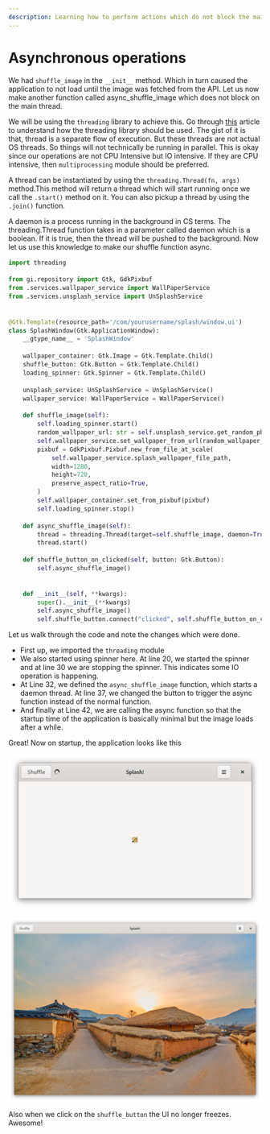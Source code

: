 ```yaml
---
description: Learning how to perform actions which do not block the main thread
---
```


# Asynchronous operations

We had `shuffle_image` in the `__init__` method. Which in turn caused the application to not load until the image was fetched from the API. Let us now make another function called async\_shuffle\_image which does not block on the main thread. 

We will be using the `threading` library to achieve this. Go through [this](https://realpython.com/intro-to-python-threading/#what-is-a-thread) article to understand how the threading library should be used. The gist of it is that, thread is a separate flow of execution. But these threads are not actual OS threads. So things will not technically be running in parallel. This is okay since our operations are not CPU Intensive but IO intensive. If they are CPU intensive, then `multiprocessing` module should be preferred.

A thread can be instantiated by using the `threading.Thread(fn, args)` method.This method will return a thread which will start running once we call the `.start()` method on it. You can also pickup a thread by using the `.join()` function.

A daemon is a process running in the background in CS terms. The threading.Thread function takes in a parameter called daemon which is a boolean. If it is true, then the thread will be pushed to the background. Now let us use this knowledge to make our shuffle function async.

```python
import threading

from gi.repository import Gtk, GdkPixbuf
from .services.wallpaper_service import WallPaperService
from .services.unsplash_service import UnSplashService


@Gtk.Template(resource_path='/com/yourusername/splash/window.ui')
class SplashWindow(Gtk.ApplicationWindow):
    __gtype_name__ = 'SplashWindow'

    wallpaper_container: Gtk.Image = Gtk.Template.Child()
    shuffle_button: Gtk.Button = Gtk.Template.Child()
    loading_spinner: Gtk.Spinner = Gtk.Template.Child()

    unsplash_service: UnSplashService = UnSplashService()
    wallpaper_service: WallPaperService = WallPaperService()

    def shuffle_image(self):
        self.loading_spinner.start()
        random_wallpaper_url: str = self.unsplash_service.get_random_photo_url()
        self.wallpaper_service.set_wallpaper_from_url(random_wallpaper_url)
        pixbuf = GdkPixbuf.Pixbuf.new_from_file_at_scale(
            self.wallpaper_service.splash_wallpaper_file_path,
            width=1280,
            height=720,
            preserve_aspect_ratio=True,
        )
        self.wallpaper_container.set_from_pixbuf(pixbuf)
        self.loading_spinner.stop()

    def async_shuffle_image(self):
        thread = threading.Thread(target=self.shuffle_image, daemon=True)
        thread.start()

    def shuffle_button_on_clicked(self, button: Gtk.Button):
        self.async_shuffle_image()


    def __init__(self, **kwargs):
        super().__init__(**kwargs)
        self.async_shuffle_image()
        self.shuffle_button.connect("clicked", self.shuffle_button_on_clicked)
```

Let us walk through the code and note the changes which were done. 

* First up, we imported the `threading` module
* We also started using spinner here. At line 20, we started the spinner and at line 30 we are stopping the spinner. This indicates some IO operation is happening.
* At Line 32, we defined the `async_shuffle_image` function, which starts a daemon thread. At line 37, we changed the button to trigger the async function instead of the normal function.
* And finally at Line 42, we are calling the async function so that the startup time of the application is basically minimal but the image loads after a while.

Great! Now on startup, the application looks like this

![Loading screen](../.gitbook/assets/image%20%2825%29.png)

![On Image Load](../.gitbook/assets/image%20%2824%29.png)

Also when we click on the `shuffle_button` the UI no longer freezes. Awesome!

